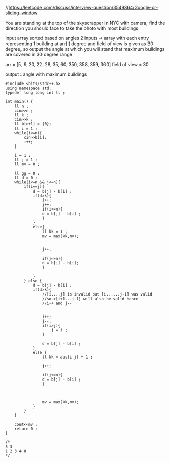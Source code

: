 //https://leetcode.com/discuss/interview-question/3549864/Google-or-sliding-window

You are standing at the top of the skyscrapper in NYC with camera, find the direction you should face to take the photo with most buildings

Input array sorted based on angles
2 inputs -> array with each entry representing 1 building at arr[i] degree
and field of view is given as 30 degree, so output the angle at which you will stand that maximum buildings are covered in 30 degree range

arr = [5, 9, 20, 22, 28, 35, 60, 350, 358, 359, 360]
field of view = 30

output : angle with maximum buildings

```
#include <bits/stdc++.h>
using namespace std;
typedef long long int ll ;
 
int main() {
    ll n ;
    cin>>n ;
    ll k ;
    cin>>k ;
    ll b[n+1] = {0};
    ll i = 1 ;
    while(i<=n){
        cin>>b[i];
        i++;
    }
 
    i = 1 ;
    ll j = 1 ;
    ll mv = 0 ;
 
    ll gg = 0 ;
    ll d = 0 ; 
    while(i<=n && j<=n){
        if(i==j){
            d = b[j] - b[i] ; 
            if(d>k){
                i++;
                j++;
                if(i<=n){
                d = b[j] - b[i] ; 
                }
            }
            else{
                ll kk = 1 ;
                mv = max(kk,mv);
 
 
                j++;
 
                if(j<=n){
                d = b[j] - b[i];
                }
 
            }
        } else {
            d = b[j] - b[i] ;
            if(d>k){
                //[i....j] is invalid but [i......j-1] was valid
                //so->[i+1...j-1] will also be valid hence
                //i++ and j--
 
 
                i++;
                j--;
                if(i>j){
                    j = i ;
                }
 
                d = b[j] - b[i] ;
            }
            else {
                ll kk = abs(i-j) + 1 ;
 
                j++;
 
                if(j<=n){
                d = b[j] - b[i] ; 
                }
 
 
 
                mv = max(kk,mv);
            }
        }
    }
 
    cout<<mv ;
    return 0 ;
}
 
/*
5 3 
1 2 3 4 8 
*/

